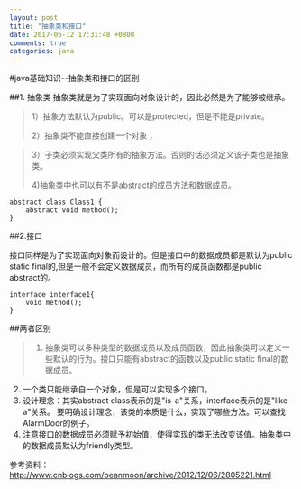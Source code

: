 ```yaml
---
layout: post
title: "抽象类和接口"
date: 2017-06-12 17:31:48 +0800
comments: true
categories: java
---
```

#java基础知识--抽象类和接口的区别

##1. 抽象类
抽象类就是为了实现面向对象设计的，因此必然是为了能够被继承。
>1）抽象方法默认为public。可以是protected，但是不能是private。
>
>2）抽象类不能直接创建一个对象；

>3）子类必须实现父类所有的抽象方法。否则的话必须定义该子类也是抽象类。
>
>4)抽象类中也可以有不是abstract的成员方法和数据成员。
>
```
abstract class Class1 {
    abstract void method();
}
```

##2.接口

接口同样是为了实现面向对象而设计的。但是接口中的数据成员都是默认为public static final的,但是一般不会定义数据成员，而所有的成员函数都是public abstract的。

```
interface interface1{
    void method();
}
```
##两者区别

>1. 抽象类可以多种类型的数据成员以及成员函数，因此抽象类可以定义一些默认的行为。接口只能有abstract的函数以及public static final的数据成员。
2. 一个类只能继承自一个对象，但是可以实现多个接口。
3. 设计理念：其实abstract class表示的是"is-a"关系，interface表示的是"like-a"关系。 要明确设计理念，该类的本质是什么，实现了哪些方法。可以查找AlarmDoor的例子。
4. 注意接口的数据成员必须赋予初始值，使得实现的类无法改变该值。抽象类中的数据成员默认为friendly类型。 



参考资料：
http://www.cnblogs.com/beanmoon/archive/2012/12/06/2805221.html
